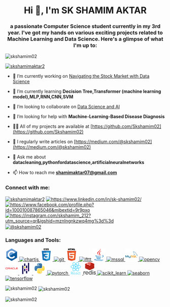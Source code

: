 <h1 align="center">Hi 👋, I'm SK SHAMIM AKTAR</h1>
<h3 align="center"> a passionate Computer Science student currently in my 3rd year. I've got my hands on various exciting projects related to Machine Learning and Data Science. Here's a glimpse of what I'm up to:</h3>

<p align="left"> <img src="https://komarev.com/ghpvc/?username=skshamim02&label=Profile%20views&color=0e75b6&style=flat" alt="skshamim02" /> </p>

<p align="left"> <a href="https://twitter.com/skshamimaktar2" target="blank"><img src="https://img.shields.io/twitter/follow/skshamimaktar2?logo=twitter&style=for-the-badge" alt="skshamimaktar2" /></a> </p>

- 🔭 I’m currently working on [Navigating the Stock Market with Data Science](https://github.com/Skshamim02/Navigating-the-Stock-Market-with-Data-Science)

- 🌱 I’m currently learning **Decision Tree,Transformer (machine learning model),MLP,RNN,CNN,SVM**

- 👯 I’m looking to collaborate on [Data Science and AI](https://github.com/Skshamim02/Machine_transliteration)

- 🤝 I’m looking for help with **Machine-Learning-Based Disease Diagnosis**

- 👨‍💻 All of my projects are available at [https://github.com/Skshamim02](https://github.com/Skshamim02)

- 📝 I regularly write articles on [https://medium.com/@skshamim02](https://medium.com/@skshamim02)

- 💬 Ask me about **datacleaning,pythonfordatascience,artificialneuralnetworks**

- 📫 How to reach me **shamimaktar07@gmail.com**

<h3 align="left">Connect with me:</h3>
<p align="left">
<a href="https://twitter.com/skshamimaktar2" target="blank"><img align="center" src="https://raw.githubusercontent.com/rahuldkjain/github-profile-readme-generator/master/src/images/icons/Social/twitter.svg" alt="skshamimaktar2" height="30" width="40" /></a>
<a href="https://linkedin.com/in/https://www.linkedin.com/in/sk-shamim02/" target="blank"><img align="center" src="https://raw.githubusercontent.com/rahuldkjain/github-profile-readme-generator/master/src/images/icons/Social/linked-in-alt.svg" alt="https://www.linkedin.com/in/sk-shamim02/" height="30" width="40" /></a>
<a href="https://fb.com/https://www.facebook.com/profile.php?id=100010087865046&mibextid=9r9pxo" target="blank"><img align="center" src="https://raw.githubusercontent.com/rahuldkjain/github-profile-readme-generator/master/src/images/icons/Social/facebook.svg" alt="https://www.facebook.com/profile.php?id=100010087865046&mibextid=9r9pxo" height="30" width="40" /></a>
<a href="https://instagram.com/https://instagram.com/skshamim_212?utm_source=qr&igshid=mznlngnkzwq4mg%3d%3d" target="blank"><img align="center" src="https://raw.githubusercontent.com/rahuldkjain/github-profile-readme-generator/master/src/images/icons/Social/instagram.svg" alt="https://instagram.com/skshamim_212?utm_source=qr&igshid=mznlngnkzwq4mg%3d%3d" height="30" width="40" /></a>
<a href="https://medium.com/@skshamim02" target="blank"><img align="center" src="https://raw.githubusercontent.com/rahuldkjain/github-profile-readme-generator/master/src/images/icons/Social/medium.svg" alt="@skshamim02" height="30" width="40" /></a>
</p>

<h3 align="left">Languages and Tools:</h3>
<p align="left"> <a href="https://www.cprogramming.com/" target="_blank" rel="noreferrer"> <img src="https://raw.githubusercontent.com/devicons/devicon/master/icons/c/c-original.svg" alt="c" width="40" height="40"/> </a> <a href="https://www.chartjs.org" target="_blank" rel="noreferrer"> <img src="https://www.chartjs.org/media/logo-title.svg" alt="chartjs" width="40" height="40"/> </a> <a href="https://www.w3schools.com/css/" target="_blank" rel="noreferrer"> <img src="https://raw.githubusercontent.com/devicons/devicon/master/icons/css3/css3-original-wordmark.svg" alt="css3" width="40" height="40"/> </a> <a href="https://git-scm.com/" target="_blank" rel="noreferrer"> <img src="https://www.vectorlogo.zone/logos/git-scm/git-scm-icon.svg" alt="git" width="40" height="40"/> </a> <a href="https://www.w3.org/html/" target="_blank" rel="noreferrer"> <img src="https://raw.githubusercontent.com/devicons/devicon/master/icons/html5/html5-original-wordmark.svg" alt="html5" width="40" height="40"/> </a> <a href="https://ifttt.com/" target="_blank" rel="noreferrer"> <img src="https://www.vectorlogo.zone/logos/ifttt/ifttt-ar21.svg" alt="ifttt" width="40" height="40"/> </a> <a href="https://www.java.com" target="_blank" rel="noreferrer"> <img src="https://raw.githubusercontent.com/devicons/devicon/master/icons/java/java-original.svg" alt="java" width="40" height="40"/> </a> <a href="https://www.microsoft.com/en-us/sql-server" target="_blank" rel="noreferrer"> <img src="https://www.svgrepo.com/show/303229/microsoft-sql-server-logo.svg" alt="mssql" width="40" height="40"/> </a> <a href="https://www.mysql.com/" target="_blank" rel="noreferrer"> <img src="https://raw.githubusercontent.com/devicons/devicon/master/icons/mysql/mysql-original-wordmark.svg" alt="mysql" width="40" height="40"/> </a> <a href="https://opencv.org/" target="_blank" rel="noreferrer"> <img src="https://www.vectorlogo.zone/logos/opencv/opencv-icon.svg" alt="opencv" width="40" height="40"/> </a> <a href="https://www.oracle.com/" target="_blank" rel="noreferrer"> <img src="https://raw.githubusercontent.com/devicons/devicon/master/icons/oracle/oracle-original.svg" alt="oracle" width="40" height="40"/> </a> <a href="https://pandas.pydata.org/" target="_blank" rel="noreferrer"> <img src="https://raw.githubusercontent.com/devicons/devicon/2ae2a900d2f041da66e950e4d48052658d850630/icons/pandas/pandas-original.svg" alt="pandas" width="40" height="40"/> </a> <a href="https://www.python.org" target="_blank" rel="noreferrer"> <img src="https://raw.githubusercontent.com/devicons/devicon/master/icons/python/python-original.svg" alt="python" width="40" height="40"/> </a> <a href="https://pytorch.org/" target="_blank" rel="noreferrer"> <img src="https://www.vectorlogo.zone/logos/pytorch/pytorch-icon.svg" alt="pytorch" width="40" height="40"/> </a> <a href="https://reactjs.org/" target="_blank" rel="noreferrer"> <img src="https://raw.githubusercontent.com/devicons/devicon/master/icons/react/react-original-wordmark.svg" alt="react" width="40" height="40"/> </a> <a href="https://redis.io" target="_blank" rel="noreferrer"> <img src="https://raw.githubusercontent.com/devicons/devicon/master/icons/redis/redis-original-wordmark.svg" alt="redis" width="40" height="40"/> </a> <a href="https://scikit-learn.org/" target="_blank" rel="noreferrer"> <img src="https://upload.wikimedia.org/wikipedia/commons/0/05/Scikit_learn_logo_small.svg" alt="scikit_learn" width="40" height="40"/> </a> <a href="https://seaborn.pydata.org/" target="_blank" rel="noreferrer"> <img src="https://seaborn.pydata.org/_images/logo-mark-lightbg.svg" alt="seaborn" width="40" height="40"/> </a> <a href="https://www.tensorflow.org" target="_blank" rel="noreferrer"> <img src="https://www.vectorlogo.zone/logos/tensorflow/tensorflow-icon.svg" alt="tensorflow" width="40" height="40"/> </a> </p>

<p><img align="left" src="https://github-readme-stats.vercel.app/api/top-langs?username=skshamim02&show_icons=true&locale=en&layout=compact" alt="skshamim02" /></p>

<p>&nbsp;<img align="center" src="https://github-readme-stats.vercel.app/api?username=skshamim02&show_icons=true&locale=en" alt="skshamim02" /></p>

<p><img align="center" src="https://github-readme-streak-stats.herokuapp.com/?user=skshamim02&" alt="skshamim02" /></p>
